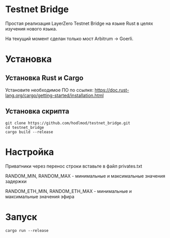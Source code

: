 # Testnet Bridge

Простая реализация LayerZero Testnet Bridge на языке Rust в целях изучения нового языка.

На текущий момент сделан только мост Arbitrum -> Goerli.

# Установка

## Установка Rust и Cargo

Установите необходимое ПО по ссылке: https://doc.rust-lang.org/cargo/getting-started/installation.html

## Установка скрипта

```
git clone https://github.com/hodlmod/testnet_bridge.git
cd testnet_bridge
cargo build --release
```

# Настройка

Приватники через перенос строки вставьте в файл privates.txt

RANDOM_MIN, RANDOM_MAX - минимальные и максимальные значения задержки

RANDOM_ETH_MIN, RANDOM_ETH_MAX - минимальные и максимальные значения эфира

# Запуск

```
cargo run --release
```

